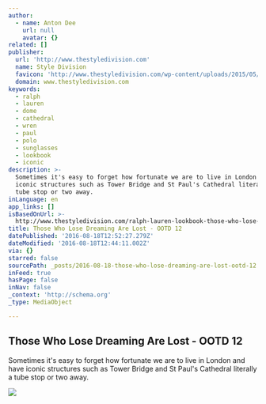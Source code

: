 ```yaml
---
author:
  - name: Anton Dee
    url: null
    avatar: {}
related: []
publisher:
  url: 'http://www.thestyledivision.com'
  name: Style Division
  favicon: 'http://www.thestyledivision.com/wp-content/uploads/2015/05/favicon2-copy.png'
  domain: www.thestyledivision.com
keywords:
  - ralph
  - lauren
  - dome
  - cathedral
  - wren
  - paul
  - polo
  - sunglasses
  - lookbook
  - iconic
description: >-
  Sometimes it's easy to forget how fortunate we are to live in London and have
  iconic structures such as Tower Bridge and St Paul's Cathedral literally a
  tube stop or two away.
inLanguage: en
app_links: []
isBasedOnUrl: >-
  http://www.thestyledivision.com/ralph-lauren-lookbook-those-who-lose-dreaming-are-lost-ootd
title: Those Who Lose Dreaming Are Lost - OOTD 12
datePublished: '2016-08-18T12:52:27.279Z'
dateModified: '2016-08-18T12:44:11.002Z'
via: {}
starred: false
sourcePath: _posts/2016-08-18-those-who-lose-dreaming-are-lost-ootd-12.md
inFeed: true
hasPage: false
inNav: false
_context: 'http://schema.org'
_type: MediaObject

---
```

<article style=""><h1>Those Who Lose Dreaming Are Lost - OOTD 12</h1><p>Sometimes it's easy to forget how fortunate we are to live in London and have iconic structures such as Tower Bridge and St Paul's Cathedral literally a tube stop or two away.</p><img src="http://www.thestyledivision.com/wp-content/uploads/2016/04/infinities-ralph-lauren-green-polo-london-summer-4-copy.jpg" /></article>